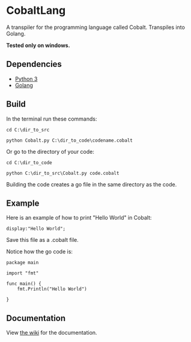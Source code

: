 # CobaltLang
A transpiler for the programming language called Cobalt. Transpiles into Golang.

**Tested only on windows.**

## Dependencies
* [Python 3](https://www.python.org/)
* [Golang](https://golang.org/)

## Build
In the terminal run these commands:

`cd C:\dir_to_src`

`python Cobalt.py C:\dir_to_code\codename.cobalt`

Or go to the directory of your code:

`cd C:\dir_to_code`

`python C:\dir_to_src\Cobalt.py code.cobalt`

Building the code creates a go file in the same directory as the code.

## Example
Here is an example of how to print "Hello World" in Cobalt:

~~~
display:"Hello World";
~~~

Save this file as a .cobalt file.

Notice how the go code is:

~~~
package main

import "fmt"

func main() {
	fmt.Println("Hello World")
	
}
~~~
## Documentation
View [the wiki](https://github.com/MonliH/CobaltLang/wiki) for the documentation.
